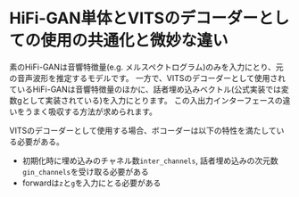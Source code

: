 # HiFi-GAN単体とVITSのデコーダーとしての使用の共通化と微妙な違い
素のHiFi-GANは音響特徴量(e.g. メルスペクトログラム)のみを入力にとり、元の音声波形を推定するモデルです。
一方で、VITSのデコーダーとして使用されているHiFi-GANは音響特徴量のほかに、話者埋め込みベクトル(公式実装では変数gとして実装されている)を入力にとります。
この入出力インターフェースの違いをうまく吸収する方法が求められます。

VITSのデコーダーとして使用する場合、ボコーダーは以下の特性を満たしている必要がある。
- 初期化時に埋め込みのチャネル数`inter_channels`, 話者埋め込みの次元数`gin_channels`を受け取る必要がある
- forwardは`z`と`g`を入力にとる必要がある
